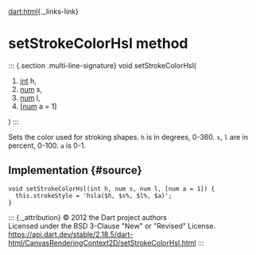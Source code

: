 [dart:html](../../dart-html/dart-html-library){._links-link}

setStrokeColorHsl method
========================

::: {.section .multi-line-signature}
void setStrokeColorHsl(

1.  [int](../../dart-core/int-class) h,
2.  [num](../../dart-core/num-class) s,
3.  [num](../../dart-core/num-class) l,
4.  \[[num](../../dart-core/num-class) a = 1\]

)
:::

Sets the color used for stroking shapes. `h` is in degrees, 0-360. `s`,
`l` are in percent, 0-100. `a` is 0-1.

Implementation {#source}
--------------

``` {.language-dart data-language="dart"}
void setStrokeColorHsl(int h, num s, num l, [num a = 1]) {
  this.strokeStyle = 'hsla($h, $s%, $l%, $a)';
}
```

::: {._attribution}
© 2012 the Dart project authors\
Licensed under the BSD 3-Clause \"New\" or \"Revised\" License.\
<https://api.dart.dev/stable/2.18.5/dart-html/CanvasRenderingContext2D/setStrokeColorHsl.html>
:::
